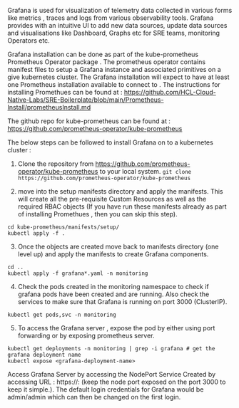 Grafana is used for visualization of telemetry data collected in various forms like metrics , traces and logs from various observability tools. Grafana provides with an intuitive UI to add new data sources, update data sources and visualisations like Dashboard, Graphs etc for SRE teams, monitoring Operators etc. 

Grafana installation can be done as part of the kube-prometheus Prometheus Operator package . The prometheus operator contains manifest files to setup a Grafana instance and associated primitives on a give kubernetes cluster. The Grafana installation will expect to have at least one Prometheus installation available to connect to . The instructions for installing Promethues can be found at : https://github.com/HCL-Cloud-Native-Labs/SRE-Boilerplate/blob/main/Prometheus-Install/prometheusInstall.md

The github repo for kube-prometheus can be found at : https://github.com/prometheus-operator/kube-prometheus

The below steps can be followed to install Grafana on to a kubernetes cluster :

1. Clone the repository from https://github.com/prometheus-operator/kube-prometheus to your local system.
``git clone https://github.com/prometheus-operator/kube-prometheus``

2. move into the setup manifests directory and apply the manifests. This will create all the pre-requisite Custom Resources as well as the required RBAC objects (If you have run these manifests already as part of installing Promethues , then you can skip this step).
```
cd kube-prometheus/manifests/setup/
kubectl apply -f .
```
3. Once the objects are created move back to manifests directory (one level up) and apply the manifests to create Grafana components.
```
cd ..
kubectl apply -f grafana*.yaml -n monitoring
```
4. Check the pods created in the monitoring namespace to check if grafana pods have been created and are running. Also check the services to make sure that Grafana is running on port 3000 (ClusterIP).
```
kubectl get pods,svc -n monitoring
```
5. To access the Grafana server , expose the pod by either using port forwarding or by exposing prometheus server.
```
kubectl get deployments -n monitoring | grep -i grafana # get the grafana deployment name 
kubectl expose <grafana-deployment-name>
```
Access Grafana Server by accessing the NodePort Service Created by accessing URL : https://<Node-IP>:<PORT-Exposed> (keep the node port exposed on the port 3000 to keep it simple.). The default login credentials for Grafana would be admin/admin which can then be changed on the first login. 
